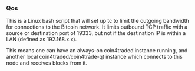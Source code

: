 ### Qos ###

This is a Linux bash script that will set up tc to limit the outgoing bandwidth for connections to the Bitcoin network. It limits outbound TCP traffic with a source or destination port of 19333, but not if the destination IP is within a LAN (defined as 192.168.x.x).

This means one can have an always-on coin4traded instance running, and another local coin4traded/coin4trade-qt instance which connects to this node and receives blocks from it.

